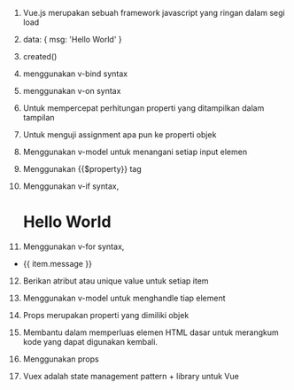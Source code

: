 1. Vue.js merupakan sebuah framework javascript yang ringan dalam segi load

2. data: {
  msg: 'Hello World'
}

3. created()

4. menggunakan v-bind syntax

5. menggunakan v-on syntax

6. Untuk mempercepat perhitungan properti yang ditampilkan dalam tampilan

7. Untuk menguji assignment apa pun ke properti objek

8. Menggunakan v-model untuk menangani setiap input elemen

9. Menggunakan {{$property}} tag

10. Menggunakan v-if syntax, <h1 v-if="hello">Hello World</h1>

11. Menggunakan v-for syntax,
<ul id="looping">
  <li v-for="item in items">
    {{ item.message }}
  </li>
</ul>

12. Berikan atribut atau unique value untuk setiap item

13. Menggunakan v-model untuk menghandle tiap element

14. Props merupakan properti yang dimiliki objek

15. Membantu dalam memperluas elemen HTML dasar untuk merangkum kode yang dapat digunakan kembali.

16. Menggunakan props

17. Vuex adalah state management pattern + library untuk Vue